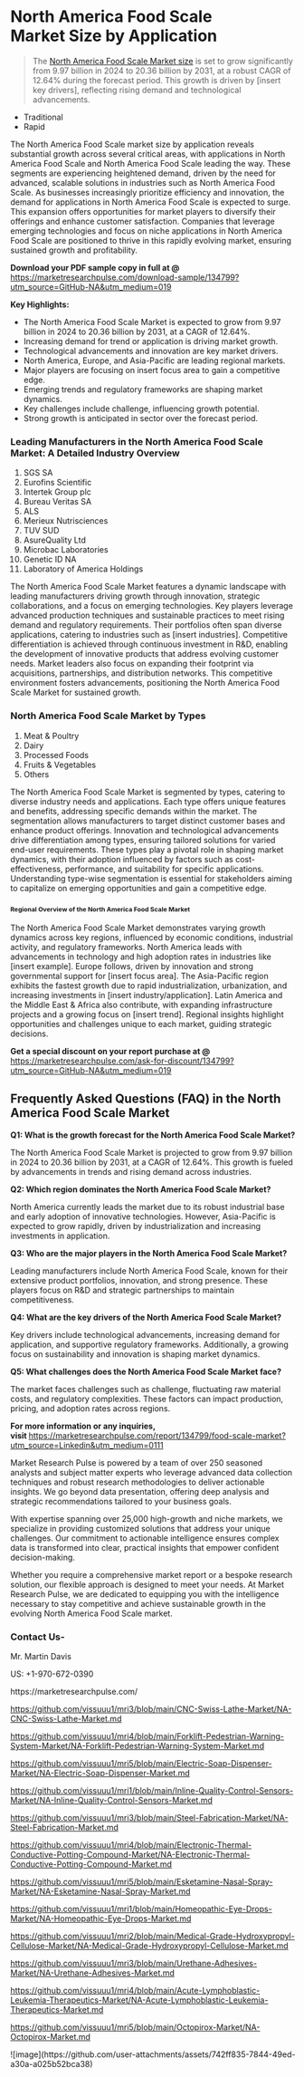 <h1>North America Food Scale Market&nbsp;Size by Application</h1><blockquote><p>The <a href="https://marketresearchpulse.com/download-sample/134799?utm_source=GitHub-NA&amp;utm_medium=019">North America Food Scale Market size</a> is set to grow significantly from 9.97 billion in 2024 to 20.36 billion by 2031, at a robust CAGR of 12.64% during the forecast period. This growth is driven by [insert key drivers], reflecting rising demand and technological advancements.</p></blockquote><ul><li>Traditional<li> Rapid</li></ul><p>The North America Food Scale market size by application reveals substantial growth across several critical areas, with applications in North America Food Scale and North America Food Scale leading the way. These segments are experiencing heightened demand, driven by the need for advanced, scalable solutions in industries such as North America Food Scale. As businesses increasingly prioritize efficiency and innovation, the demand for applications in North America Food Scale is expected to surge. This expansion offers opportunities for market players to diversify their offerings and enhance customer satisfaction. Companies that leverage emerging technologies and focus on niche applications in North America Food Scale are positioned to thrive in this rapidly evolving market, ensuring sustained growth and profitability.</p><p><strong>Download your PDF sample copy in full at @ </strong><a href="https://marketresearchpulse.com/download-sample/134799?utm_source=GitHub-NA&amp;utm_medium=019">https://marketresearchpulse.com/download-sample/134799?utm_source=GitHub-NA&amp;utm_medium=019</a></p><p><strong>Key Highlights: </strong></p><ul><li>The North America Food Scale Market is expected to grow from 9.97 billion in 2024 to 20.36 billion by 2031, at a CAGR of 12.64%.</li><li>Increasing demand for trend or application is driving market growth.</li><li>Technological advancements and innovation are key market drivers.</li><li>North America, Europe, and Asia-Pacific are leading regional markets.</li><li>Major players are focusing on insert focus area to gain a competitive edge.</li><li>Emerging trends and regulatory frameworks are shaping market dynamics.</li><li>Key challenges include challenge, influencing growth potential.</li><li>Strong growth is anticipated in sector over the forecast period.</li></ul><h3>Leading Manufacturers in the North America Food Scale Market: A Detailed Industry Overview</h3><ol><li>SGS SA</li><li>Eurofins Scientific</li><li>Intertek Group plc</li><li>Bureau Veritas SA</li><li>ALS</li><li>Merieux Nutrisciences</li><li>TUV SUD</li><li>AsureQuality Ltd</li><li>Microbac Laboratories</li><li>Genetic ID NA</li><li>Laboratory of America Holdings</li></ol><div class="flex max-w-full flex-col flex-grow"><div class="min-h-8 text-message flex w-full flex-col items-end gap-2 whitespace-normal break-words [.text-message+&amp;]:mt-5" dir="auto" data-message-author-role="assistant" data-message-id="fd8432e4-4910-450d-b182-61b7bfb0a01f" data-message-model-slug="gpt-4o"><div class="flex w-full flex-col gap-1 empty:hidden first:pt-[3px]"><div class="markdown prose w-full break-words dark:prose-invert light"><p>The North America Food Scale Market features a dynamic landscape with leading manufacturers driving growth through innovation, strategic collaborations, and a focus on emerging technologies. Key players leverage advanced production techniques and sustainable practices to meet rising demand and regulatory requirements. Their portfolios often span diverse applications, catering to industries such as [insert industries]. Competitive differentiation is achieved through continuous investment in R&amp;D, enabling the development of innovative products that address evolving customer needs. Market leaders also focus on expanding their footprint via acquisitions, partnerships, and distribution networks. This competitive environment fosters advancements, positioning the North America Food Scale Market for sustained growth.</p></div></div></div></div><h3>North America Food Scale Market by Types</h3><ol><li>Meat & Poultry<li> Dairy<li> Processed Foods<li> Fruits & Vegetables<li> Others</li></ol><div class="flex max-w-full flex-col flex-grow"><div class="min-h-8 text-message flex w-full flex-col items-end gap-2 whitespace-normal break-words [.text-message+&amp;]:mt-5" dir="auto" data-message-author-role="assistant" data-message-id="084470be-0bb7-4664-bddf-5156b4f41249" data-message-model-slug="gpt-4o-mini"><div class="flex w-full flex-col gap-1 empty:hidden first:pt-[3px]"><div class="markdown prose w-full break-words dark:prose-invert light"><p>The North America Food Scale Market is segmented by types, catering to diverse industry needs and applications. Each type offers unique features and benefits, addressing specific demands within the market. The segmentation allows manufacturers to target distinct customer bases and enhance product offerings. Innovation and technological advancements drive differentiation among types, ensuring tailored solutions for varied end-user requirements. These types play a pivotal role in shaping market dynamics, with their adoption influenced by factors such as cost-effectiveness, performance, and suitability for specific applications. Understanding type-wise segmentation is essential for stakeholders aiming to capitalize on emerging opportunities and gain a competitive edge.</p></div></div></div></div><h3><span style="font-size: 11px;">Regional Overview of the North America Food Scale Market</span></h3><div class="flex max-w-full flex-col flex-grow"><div class="min-h-8 text-message flex w-full flex-col items-end gap-2 whitespace-normal break-words [.text-message+&amp;]:mt-5" dir="auto" data-message-author-role="assistant" data-message-id="e9038762-ce64-4e30-91c9-9bd413514231" data-message-model-slug="gpt-4o-mini"><div class="flex w-full flex-col gap-1 empty:hidden first:pt-[3px]"><div class="markdown prose w-full break-words dark:prose-invert light"><p>The North America Food Scale Market demonstrates varying growth dynamics across key regions, influenced by economic conditions, industrial activity, and regulatory frameworks. North America leads with advancements in technology and high adoption rates in industries like [insert example]. Europe follows, driven by innovation and strong governmental support for [insert focus area]. The Asia-Pacific region exhibits the fastest growth due to rapid industrialization, urbanization, and increasing investments in [insert industry/application]. Latin America and the Middle East &amp; Africa also contribute, with expanding infrastructure projects and a growing focus on [insert trend]. Regional insights highlight opportunities and challenges unique to each market, guiding strategic decisions.</p></div></div></div></div><p><strong>Get a special discount on your report purchase at @ </strong><a href="https://marketresearchpulse.com/ask-for-discount/134799?utm_source=GitHub-NA&amp;utm_medium=019">https://marketresearchpulse.com/ask-for-discount/134799?utm_source=GitHub-NA&amp;utm_medium=019</a></p><h2>Frequently Asked Questions (FAQ) in the North America Food Scale Market</h2><p><strong>Q1: What is the growth forecast for the North America Food Scale Market?</strong></p><p>The North America Food Scale Market is projected to grow from 9.97 billion in 2024 to 20.36 billion by 2031, at a CAGR of 12.64%. This growth is fueled by advancements in trends and rising demand across industries.</p><p><strong>Q2: Which region dominates the North America Food Scale Market?</strong></p><p>North America currently leads the market due to its robust industrial base and early adoption of innovative technologies. However, Asia-Pacific is expected to grow rapidly, driven by industrialization and increasing investments in application.</p><p><strong>Q3: Who are the major players in the North America Food Scale Market?</strong></p><p>Leading manufacturers include North America Food Scale, known for their extensive product portfolios, innovation, and strong presence. These players focus on R&amp;D and strategic partnerships to maintain competitiveness.</p><p><strong>Q4: What are the key drivers of the North America Food Scale Market?</strong></p><p>Key drivers include technological advancements, increasing demand for application, and supportive regulatory frameworks. Additionally, a growing focus on sustainability and innovation is shaping market dynamics.</p><p><strong>Q5: What challenges does the North America Food Scale Market face?</strong></p><p>The market faces challenges such as challenge, fluctuating raw material costs, and regulatory complexities. These factors can impact production, pricing, and adoption rates across regions.</p><p><strong>For more information or any inquiries, visit&nbsp;</strong><a href="https://marketresearchpulse.com/report/134799/food-scale-market?utm_source=Linkedin&utm_medium=0111">https://marketresearchpulse.com/report/134799/food-scale-market?utm_source=Linkedin&utm_medium=0111</a></p><p>Market Research Pulse is powered by a team of over 250 seasoned analysts and subject matter experts who leverage advanced data collection techniques and robust research methodologies to deliver actionable insights. We go beyond data presentation, offering deep analysis and strategic recommendations tailored to your business goals.</p><p>With expertise spanning over 25,000 high-growth and niche markets, we specialize in providing customized solutions that address your unique challenges. Our commitment to actionable intelligence ensures complex data is transformed into clear, practical insights that empower confident decision-making.</p><p>Whether you require a comprehensive market report or a bespoke research solution, our flexible approach is designed to meet your needs. At Market Research Pulse, we are dedicated to equipping you with the intelligence necessary to stay competitive and achieve sustainable growth in the evolving North America Food Scale market.</p><h3><strong>Contact Us-</strong></h3><p>Mr. Martin Davis</p><p>US: +1-970-672-0390</p><p>https://marketresearchpulse.com/</p><p><a href="https://github.com/vissuuu1/mri3/blob/main/CNC-Swiss-Lathe-Market/NA-CNC-Swiss-Lathe-Market.md">https://github.com/vissuuu1/mri3/blob/main/CNC-Swiss-Lathe-Market/NA-CNC-Swiss-Lathe-Market.md</a></p><p><a href="https://github.com/vissuuu1/mri4/blob/main/Forklift-Pedestrian-Warning-System-Market/NA-Forklift-Pedestrian-Warning-System-Market.md">https://github.com/vissuuu1/mri4/blob/main/Forklift-Pedestrian-Warning-System-Market/NA-Forklift-Pedestrian-Warning-System-Market.md</a></p><p><a href="https://github.com/vissuuu1/mri5/blob/main/Electric-Soap-Dispenser-Market/NA-Electric-Soap-Dispenser-Market.md">https://github.com/vissuuu1/mri5/blob/main/Electric-Soap-Dispenser-Market/NA-Electric-Soap-Dispenser-Market.md</a></p><p><a href="https://github.com/vissuuu1/mri1/blob/main/Inline-Quality-Control-Sensors-Market/NA-Inline-Quality-Control-Sensors-Market.md">https://github.com/vissuuu1/mri1/blob/main/Inline-Quality-Control-Sensors-Market/NA-Inline-Quality-Control-Sensors-Market.md</a></p><p><a href="https://github.com/vissuuu1/mri3/blob/main/Steel-Fabrication-Market/NA-Steel-Fabrication-Market.md">https://github.com/vissuuu1/mri3/blob/main/Steel-Fabrication-Market/NA-Steel-Fabrication-Market.md</a></p><p><a href="https://github.com/vissuuu1/mri4/blob/main/Electronic-Thermal-Conductive-Potting-Compound-Market/NA-Electronic-Thermal-Conductive-Potting-Compound-Market.md">https://github.com/vissuuu1/mri4/blob/main/Electronic-Thermal-Conductive-Potting-Compound-Market/NA-Electronic-Thermal-Conductive-Potting-Compound-Market.md</a></p><p><a href="https://github.com/vissuuu1/mri5/blob/main/Esketamine-Nasal-Spray-Market/NA-Esketamine-Nasal-Spray-Market.md">https://github.com/vissuuu1/mri5/blob/main/Esketamine-Nasal-Spray-Market/NA-Esketamine-Nasal-Spray-Market.md</a></p><p><a href="https://github.com/vissuuu1/mri1/blob/main/Homeopathic-Eye-Drops-Market/NA-Homeopathic-Eye-Drops-Market.md">https://github.com/vissuuu1/mri1/blob/main/Homeopathic-Eye-Drops-Market/NA-Homeopathic-Eye-Drops-Market.md</a></p><p><a href="https://github.com/vissuuu1/mri2/blob/main/Medical-Grade-Hydroxypropyl-Cellulose-Market/NA-Medical-Grade-Hydroxypropyl-Cellulose-Market.md">https://github.com/vissuuu1/mri2/blob/main/Medical-Grade-Hydroxypropyl-Cellulose-Market/NA-Medical-Grade-Hydroxypropyl-Cellulose-Market.md</a></p><p><a href="https://github.com/vissuuu1/mri3/blob/main/Urethane-Adhesives-Market/NA-Urethane-Adhesives-Market.md">https://github.com/vissuuu1/mri3/blob/main/Urethane-Adhesives-Market/NA-Urethane-Adhesives-Market.md</a></p><p><a href="https://github.com/vissuuu1/mri4/blob/main/Acute-Lymphoblastic-Leukemia-Therapeutics-Market/NA-Acute-Lymphoblastic-Leukemia-Therapeutics-Market.md">https://github.com/vissuuu1/mri4/blob/main/Acute-Lymphoblastic-Leukemia-Therapeutics-Market/NA-Acute-Lymphoblastic-Leukemia-Therapeutics-Market.md</a></p><p><a href="https://github.com/vissuuu1/mri5/blob/main/Octopirox-Market/NA-Octopirox-Market.md">https://github.com/vissuuu1/mri5/blob/main/Octopirox-Market/NA-Octopirox-Market.md</a></p>
![image](https://github.com/user-attachments/assets/742ff835-7844-49ed-a30a-a025b52bca38)
